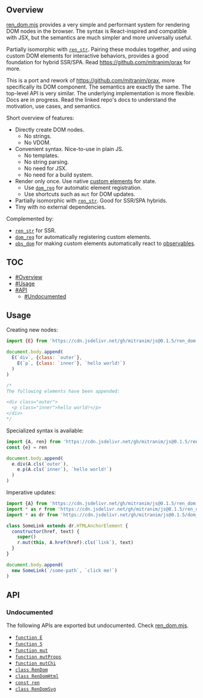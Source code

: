 ## Overview

[ren_dom.mjs](../ren_dom.mjs) provides a very simple and performant system for rendering DOM nodes in the browser. The syntax is React-inspired and compatible with JSX, but the semantics are much simpler and more universally useful.

Partially isomorphic with [`ren_str`](ren_str_readme.md). Pairing these modules together, and using custom DOM elements for interactive behaviors, provides a good foundation for hybrid SSR/SPA. Read https://github.com/mitranim/prax for more.

This is a port and rework of https://github.com/mitranim/prax, more specifically its DOM component. The semantics are exactly the same. The top-level API is very similar. The underlying implementation is more flexible. Docs are in progress. Read the linked repo's docs to understand the motivation, use cases, and semantics.

Short overview of features:

  * Directly create DOM nodes.
    * No strings.
    * No VDOM.
  * Convenient syntax. Nice-to-use in plain JS.
    * No templates.
    * No string parsing.
    * No need for JSX.
    * No need for a build system.
  * Render only once. Use native [custom elements](https://developer.mozilla.org/en-US/docs/Web/Web_Components/Using_custom_elements) for state.
    * Use [`dom_reg`](dom_reg_readme.md) for automatic element registration.
    * Use shortcuts such as `mut` for DOM updates.
  * Partially isomorphic with [`ren_str`](ren_str_readme.md). Good for SSR/SPA hybrids.
  * Tiny with no external dependencies.

Complemented by:

  * [`ren_str`](ren_str_readme.md) for SSR.
  * [`dom_reg`](dom_reg_readme.md) for automatically registering custom elements.
  * [`obs_dom`](obs_dom_readme.md) for making custom elements automatically react to [observables](obs_readme.md).

## TOC

* [#Overview](#overview)
* [#Usage](#usage)
* [#API](#api)
  * [#Undocumented](#undocumented)

## Usage

Creating new nodes:

```js
import {E} from 'https://cdn.jsdelivr.net/gh/mitranim/js@0.1.5/ren_dom.mjs'

document.body.append(
  E(`div`, {class: `outer`},
    E(`p`, {class: `inner`}, `hello world!`)
  )
)

/*
The following elements have been appended:

<div class="outer">
  <p class="inner">hello world!</p>
</div>
*/
```

Specialized syntax is available:

```js
import {A, ren} from 'https://cdn.jsdelivr.net/gh/mitranim/js@0.1.5/ren_dom.mjs'
const {e} = ren

document.body.append(
  e.div(A.cls(`outer`),
    e.p(A.cls(`inner`), `hello world!`)
  )
)
```

Imperative updates:

```js
import {A} from 'https://cdn.jsdelivr.net/gh/mitranim/js@0.1.5/ren_dom.mjs'
import * as r from 'https://cdn.jsdelivr.net/gh/mitranim/js@0.1.5/ren_dom.mjs'
import * as dr from 'https://cdn.jsdelivr.net/gh/mitranim/js@0.1.5/dom_reg.mjs'

class SomeLink extends dr.HTMLAnchorElement {
  constructor(href, text) {
    super()
    r.mut(this, A.href(href).cls(`link`), text)
  }
}

document.body.append(
  new SomeLink(`/some-path`, `click me!`)
)
```

## API

### Undocumented

The following APIs are exported but undocumented. Check [ren_dom.mjs](../ren_dom.mjs).

  * [`function E`](../ren_dom.mjs#L5)
  * [`function S`](../ren_dom.mjs#L6)
  * [`function mut`](../ren_dom.mjs#L7)
  * [`function mutProps`](../ren_dom.mjs#L8)
  * [`function mutChi`](../ren_dom.mjs#L9)
  * [`class RenDom`](../ren_dom.mjs#L15)
  * [`class RenDomHtml`](../ren_dom.mjs#L187)
  * [`const ren`](../ren_dom.mjs#L196)
  * [`class RenDomSvg`](../ren_dom.mjs#L204)
